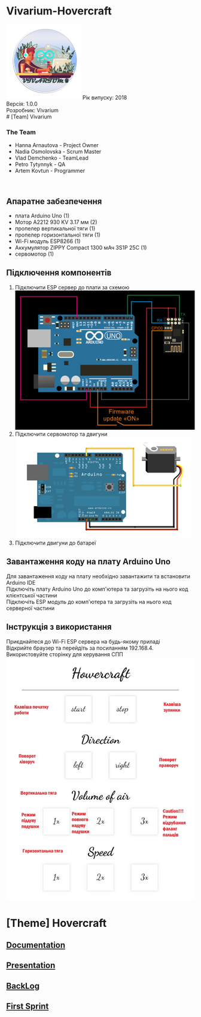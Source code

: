 # Vivarium-Hovercraft
<img src="logo.png" height=200 width=200/>
Рік випуску: 2018<br/>
Версія: 1.0.0<br/>
Розробник: Vivarium<br/>
# [Team] Vivarium

### The Team
* Hanna Arnautova - Project Owner
* Nadia Osmolovska - Scrum Master
* Vlad Demchenko - TeamLead
* Petro Tytynnyk - QA
* Artem Kovtun - Programmer

<br/>

## Апаратне забезпечення
<ul>
  <li>плата Arduino Uno (1)</li>
  <li>Мотор A2212 930 KV 3.17 мм (2)</li>
  <li>пропелер вертикальної тяги (1)</li>
  <li>пропелер горизонтальної тяги (1)</li>
  <li>Wi-Fi модуль ESP8266 (1)</li>
  <li>Аккумулятор ZIPPY Compact 1300 мАч 3S1P 25С (1)</li>
  <li>сервомотор (1)</li>
</ul>

## Підключення компонентів
<ol>
  <li>Підключити ESP сервер до плати за схемою<br/><img src="server.png"/></li>
  <li>Підключити сервомотор та двигуни<br/><img src="motor.png"/></li>
  <li>Підключити двигуни до батареї<br/></li>
</ol>

## Завантаження коду на плату Arduino Uno
Для завантаження коду на плату необхідно завантажити та встановити Arduino IDE<br/>
Підключіть плату Arduino Uno до комп'ютера та загрузіть на нього код клієнтської частини<br/>
Підключіть ESP модуль до комп'ютера та загрузіть на нього код серверної частини<br/>

## Інструкція з використання
Приєднайтеся до Wi-Fi ESP сервера на будь-якому приладі<br/>
Відкрийте браузер та перейдіть за посиланням 192.168.4.<br/>
Використовуйте сторінку для керування СПП<br/>
<img src="manual.jpg"/>

# [Theme] Hovercraft
## [Documentation](https://docs.google.com/document/d/1JyV0ViiYVnGvyrKTF4wbdn-p6oPffxsg9a8Uhsoo2I0/edit?usp=sharing)
## [Presentation](https://docs.google.com/presentation/d/1z1jvBicq476FkcBde9EGEOWvIidIvTBUfIk4BAZKZ3M)
## [BackLog](https://docs.google.com/spreadsheets/d/1z6GHyuT0LEgNXhS-u-57becTaySEWEbpg2JHoDbA46c/edit#gid=1759425724)
## [First Sprint](https://docs.google.com/document/d/1OwtERoratjiM7CB4FbCCmYMP_eNZL4QrRwFtyWmVyFo/edit)
